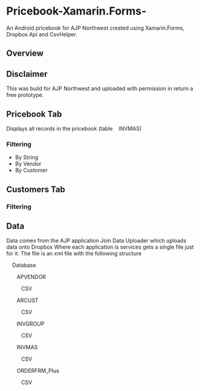 # Pricebook-Xamarin.Forms-
An Android pricebook for AJP Northwest created using Xamarin.Forms, Dropbox.Api and CsvHelper.

## Overview


## Disclaimer
This was build for AJP Northwest and uploaded with permission in return a free prototype.


## Pricebook Tab
Displays all records in the pricebook (table&nbsp;&nbsp;&nbsp; INVMAS)

### Filtering
* By String
* By Vendor
* By Customer

## Customers Tab

### Filtering


## 

## Data
Data comes from the AJP application Join Data Uploader which uploads data onto Dropbox Where each application is services gets a single file just for it.
The file is an xml file with the following structure 

&nbsp;&nbsp;&nbsp; Database

&nbsp;&nbsp;&nbsp;&nbsp;&nbsp;&nbsp; APVENDOR

&nbsp;&nbsp;&nbsp;&nbsp;&nbsp;&nbsp;&nbsp;&nbsp;&nbsp; CSV

&nbsp;&nbsp;&nbsp;&nbsp;&nbsp;&nbsp; ARCUST

&nbsp;&nbsp;&nbsp;&nbsp;&nbsp;&nbsp;&nbsp;&nbsp;&nbsp; CSV

&nbsp;&nbsp;&nbsp;&nbsp;&nbsp;&nbsp; INVGROUP

&nbsp;&nbsp;&nbsp;&nbsp;&nbsp;&nbsp;&nbsp;&nbsp;&nbsp; CSV

&nbsp;&nbsp;&nbsp;&nbsp;&nbsp;&nbsp; INVMAS

&nbsp;&nbsp;&nbsp;&nbsp;&nbsp;&nbsp;&nbsp;&nbsp;&nbsp; CSV

&nbsp;&nbsp;&nbsp;&nbsp;&nbsp;&nbsp; ORDERFRM_Plus

&nbsp;&nbsp;&nbsp;&nbsp;&nbsp;&nbsp;&nbsp;&nbsp;&nbsp; CSV